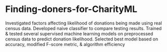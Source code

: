 # Finding-doners-for-CharityML
Investigated factors affecting likelihood of donations being made using real census data. Developed naive classifier to compare testing results. Trained &amp; tested several supervised machine learning models on preprocessed census data to predict donation likelihood. Selected best model based on accuracy, modified F-score metric, &amp; algorithm efficiency
